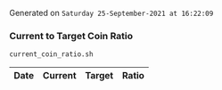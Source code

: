 Generated on `Saturday 25-September-2021 at 16:22:09`

### Current to Target Coin Ratio
`current_coin_ratio.sh`

Date|Current|Target|Ratio
---|---|---|---

